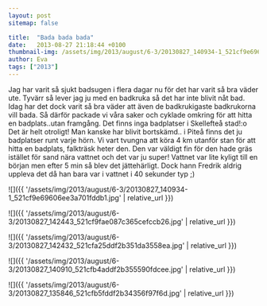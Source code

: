 ```yaml
---
layout: post
sitemap: false

title:  "Bada bada bada"
date:   2013-08-27 21:18:44 +0100
thumbnail-img: /assets/img/2013/august/6-3/20130827_140934-1_521cf9e69606ee3a701fddb1.jpg
author: Eva
tags: ["2013"]
---
```


Jag har varit så sjukt badsugen i flera dagar nu för det har varit så bra väder ute. Tyvärr så lever jag ju med en badkruka så det har inte blivit nåt bad. Idag har det dock varit så bra väder att även de badkrukigaste badkrukorna vill bada. Så därför packade vi våra saker och cyklade omkring för att hitta en badplats..utan framgång. Det finns inga badplatser i Skellefteå stad!:o Det är helt otroligt! Man kanske har blivit bortskämd.. i Piteå finns det ju badplatser runt varje hörn. Vi vart tvungna att köra 4 km utanför stan för att hitta en badplats, falkträsk heter den. Den var väldigt fin för den hade gräs istället för sand nära vattnet och det var ju super! Vattnet var lite kyligt till en början men efter 5 min så blev det jättehärligt. Dock hann Fredrik aldrig uppleva det då han bara var i vattnet i 40 sekunder typ ;)

![]({{ '/assets/img/2013/august/6-3/20130827_140934-1_521cf9e69606ee3a701fddb1.jpg'  | relative_url }})

![]({{ '/assets/img/2013/august/6-3/20130827_142443_521cf9fae087c365cefccb26.jpg'  | relative_url }})

![]({{ '/assets/img/2013/august/6-3/20130827_142432_521cfa25ddf2b351da3558ea.jpg'  | relative_url }})

![]({{ '/assets/img/2013/august/6-3/20130827_140910_521cfb4addf2b355590fdcee.jpg'  | relative_url }})

![]({{ '/assets/img/2013/august/6-3/20130827_135846_521cfb5fddf2b34356f97f6d.jpg'  | relative_url }})

